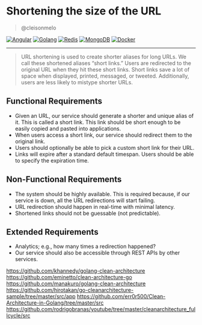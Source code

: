 # Shortening the size of the URL
>@cleisonmelo

[![Angular](https://img.shields.io/badge/Angular-11.0-DD0031.svg)](https://angular.io/)
[![Golang](https://img.shields.io/badge/Golang-1.16-00ACD7.svg)](https://golang.org/)
[![Redis](https://img.shields.io/badge/Redis-6.2-A41F16.svg)](https://redis.io/)
[![MongoDB](https://img.shields.io/badge/MongoDB-4.4-10AA50.svg)](https://www.mongodb.com/)
[![Docker](https://img.shields.io/badge/Docker-2.3-2496ED.svg)](https://www.docker.com/get-started)
___

  > URL shortening is used to create shorter aliases for long URLs. We call these shortened aliases “short links.” Users are redirected to the original URL when they hit these short   links. Short links save a lot of space when displayed, printed, messaged, or tweeted. Additionally, users are less likely to mistype shorter URLs.

## Functional Requirements

* Given an URL, our service should generate a shorter and unique alias of it. This is called a short link. This link should be short enough to be easily copied and pasted into applications.
* When users access a short link, our service should redirect them to the original link.
* Users should optionally be able to pick a custom short link for their URL.
* Links will expire after a standard default timespan. Users should be able to specify the expiration time.

## Non-Functional Requirements

* The system should be highly available. This is required because, if our service is down, all the URL redirections will start failing.
* URL redirection should happen in real-time with minimal latency.
* Shortened links should not be guessable (not predictable).

## Extended Requirements

* Analytics; e.g., how many times a redirection happened?
* Our service should also be accessible through REST APIs by other services.


https://github.com/khannedy/golang-clean-architecture
https://github.com/eminetto/clean-architecture-go
https://github.com/manakuro/golang-clean-architecture
https://github.com/hirotakan/go-cleanarchitecture-sample/tree/master/src/app
https://github.com/err0r500/Clean-Architecture-in-Golang/tree/master/src
https://github.com/rodrigobranas/youtube/tree/master/cleanarchitecture_fullcycle/src

